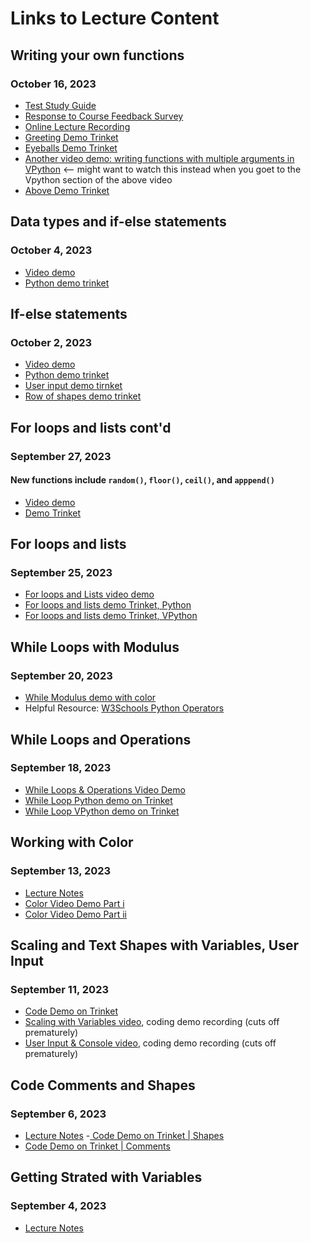 # Links to Lecture Content

## Writing your own functions
### October 16, 2023
- [Test Study Guide](https://github.com/allegheny-college-cmpsc-100-fall-2023/course-materials/blob/main/10.20-assessment-guide.md)
- [Response to Course Feedback Survey](https://github.com/allegheny-college-cmpsc-100-fall-2023/course-materials/blob/main/lecture-content/feedback-response.md)
- [Online Lecture Recording](https://drive.google.com/file/d/1VlL-sjpRm6xFlYZg03kdjsUqW954Yjbs/view?usp=drive_link)
- [Greeting Demo Trinket](https://trinket.io/library/trinkets/f4ce84d89c)
- [Eyeballs Demo Trinket](https://trinket.io/library/trinkets/397da89596)
- [Another video demo: writing functions with multiple arguments in VPython](https://drive.google.com/file/d/1eHGoe0s_te99IP4R3sf2iq2AlgYMON8Y/view?usp=drive_link) <-- might want to watch this instead when you goet to the Vpython section of the above video
- [Above Demo Trinket](https://trinket.io/glowscript/d8d6c79868)

## Data types and if-else statements
### October 4, 2023
- [Video demo](https://drive.google.com/file/d/1F0NbiqA1mnLe6jwcNT6FuzxyvUJQFbv3/view?usp=drive_link)
- [Python demo trinket](https://trinket.io/python/b123492800)

## If-else statements
### October 2, 2023
- [Video demo](https://drive.google.com/file/d/1elqi5RGD0vEgBTji9rDTeNJCFycU2P99/view)
- [Python demo trinket](https://trinket.io/python/e9ee60c783)
- [User input demo tirnket](https://trinket.io/glowscript/1b0eff1b93)
- [Row of shapes demo trinket](https://trinket.io/glowscript/3854590faf)

## For loops and lists cont'd
### September 27, 2023
#### New functions include `random()`, `floor()`, `ceil()`, and `apppend()`
- [Video demo](https://drive.google.com/file/d/1Jkr8uISfPakpVughE3rFc9fLknmK8i_N/view?usp=drive_link)
- [Demo Trinket](https://trinket.io/glowscript/1eb4cf8d51)

## For loops and lists
### September 25, 2023
- [For loops and Lists video demo](https://drive.google.com/file/d/1TvXUjscYRcOeUtSHwrRz_msQJpYSMxx4/view?usp=drive_link)
- [For loops and lists demo Trinket, Python](https://trinket.io/library/trinkets/cc7bf4abcb)
- [For loops and lists demo Trinket, VPython](https://trinket.io/glowscript/60339b2396)

## While Loops with Modulus
### September 20, 2023
- [While Modulus demo with color](https://trinket.io/library/trinkets/47ebd95f6a)
- Helpful Resource: [W3Schools Python Operators](https://www.w3schools.com/python/python_operators.asp)

## While Loops and Operations
### September 18, 2023
- [While Loops & Operations Video Demo](https://drive.google.com/file/d/1wT3l162Y0TxDjGeirjcHLg6UOxsT2Ahr/view?usp=drive_link)
- [While Loop Python demo on Trinket](https://trinket.io/python/a927f17ce5)
- [While Loop VPython demo on Trinket](https://trinket.io/glowscript/af5cc23f8f)

## Working with Color
### September 13, 2023
- [Lecture Notes](https://github.com/allegheny-college-cmpsc-100-fall-2023/course-materials/blob/main/lecture-content/color-september-13.md)
- [Color Video Demo Part i](https://drive.google.com/file/d/1Fv-op_BkHfbCtdlPiNHp37m1aCLBtZ2-/view?usp=drive_link)
- [Color Video Demo Part ii](https://drive.google.com/file/d/1EkgB7dSiByS16qWXpVyeukb6MNkGQhgl/view?usp=drive_link)

## Scaling and Text Shapes with Variables, User Input
### September 11, 2023
- [Code Demo on Trinket](https://trinket.io/glowscript/d318beb69e)
- [Scaling with Variables video](https://drive.google.com/file/d/12aph-l_PkFhmHhlIQKySqdkZGlc4teur/view?usp=sharing), coding demo recording (cuts off prematurely)
- [User Input & Console video](https://drive.google.com/file/d/1YHQEhsCR_3tzmNn0uMzYB7FdipkbBThn/view?usp=drive_link), coding demo recording (cuts off prematurely)

## Code Comments and Shapes
### September 6, 2023
- [Lecture Notes](https://github.com/allegheny-college-cmpsc-100-fall-2023/course-materials/blob/main/lecture-content/comments-and-shapes-9-6.md)
-[ Code Demo on Trinket | Shapes ](https://trinket.io/library/trinkets/b21ce9cf3f)
- [Code Demo on Trinket | Comments ](https://trinket.io/library/trinkets/57855f87ee)

## Getting Strated with Variables
### September 4, 2023
- [Lecture Notes](https://github.com/allegheny-college-cmpsc-100-fall-2023/course-materials/blob/main/lecture-content/variables-getting-started-9-4-23.md)





